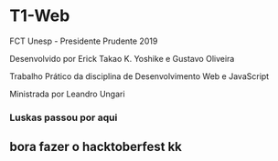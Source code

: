 # T1-Web
FCT Unesp - Presidente Prudente 2019

Desenvolvido por Erick Takao K. Yoshike e Gustavo Oliveira

Trabalho Prático da disciplina de Desenvolvimento Web e JavaScript 

Ministrada por Leandro Ungari


### Luskas passou por aqui
## bora fazer o hacktoberfest kk
